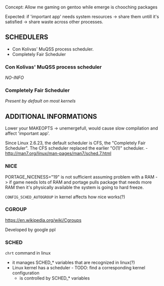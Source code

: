 Concept: Allow me gaming on gentoo while emerge is chooching packages

Expected: if 'important app' needs system resources -> share them untill it's satisfied -> share waste across other processes.

## SCHEDULERS
- Con Kolivas' MuQSS process scheduler.
- Completely Fair Scheduler

### Con Kolivas' MuQSS process scheduler
_NO-INFO_

### Completely Fair Scheduler
_Present by default on most kernels_

## ADDITIONAL INFORMATIONS
Lower your MAKEOPTS -> unemergefull, would cause slow compilation and affect 'important app'.

Since Linux 2.6.23, the default scheduler is CFS, the "Completely Fair Scheduler". The CFS scheduler replaced the earlier "O(1)" scheduler. - http://man7.org/linux/man-pages/man7/sched.7.html

### NICE
PORTAGE_NICENESS="19" is not sufficient assuming problem with a RAM -> if game needs lots of RAM and portage pulls package that needs more RAM then it's physically available the system is going to hard freeze.

`CONFIG_SCHED_AUTOGROUP` in kernel affects how nice works(?)

### CGROUP
https://en.wikipedia.org/wiki/Cgroups

Developed by google ppl



### SCHED
`chrt` command in linux
- it manages SCHED_* variables that are recognized in linux(?)
- Linux kernel has a scheduler - TODO: find a corresponding kernel configuration
  - is controlled by SCHED_* variables




